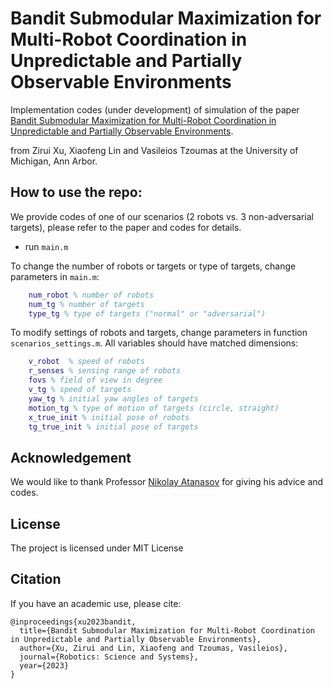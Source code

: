 # Bandit Submodular Maximization for Multi-Robot Coordination in Unpredictable and Partially Observable Environments

Implementation codes (under development) of simulation of the paper [Bandit Submodular Maximization for Multi-Robot Coordination in Unpredictable and Partially Observable Environments](https://arxiv.org/abs/2305.12795).

from Zirui Xu, Xiaofeng Lin and Vasileios Tzoumas at the University of Michigan, Ann Arbor.

## How to use the repo:
We provide codes of one of our scenarios (2 robots vs. 3 non-adversarial targets), please refer to the paper and codes for details.
- run ```main.m``` 


To change the number of robots or targets or type of targets, change parameters in ```main.m```:
```matlab
    num_robot % number of robots
    num_tg % number of targets
    type_tg % type of targets ("normal" or "adversarial")
```

To modify settings of robots and targets, change parameters in function ``` scenarios_settings.m```. All variables should have matched dimensions:
```matlab
    v_robot  % speed of robots
    r_senses % sensing range of robots
    fovs % field of view in degree
    v_tg % speed of targets
    yaw_tg % initial yaw angles of targets
    motion_tg % type of motion of targets (circle, straight)
    x_true_init % initial pose of robots
    tg_true_init % initial pose of targets
```


## Acknowledgement
We would like to thank Professor [Nikolay Atanasov](https://natanaso.github.io/) for giving his advice and codes.
## License
The project is licensed under MIT License

## Citation
If you have an academic use, please cite:

```
@inproceedings{xu2023bandit,
  title={Bandit Submodular Maximization for Multi-Robot Coordination in Unpredictable and Partially Observable Environments},
  author={Xu, Zirui and Lin, Xiaofeng and Tzoumas, Vasileios},
  journal={Robotics: Science and Systems},
  year={2023}
}
```